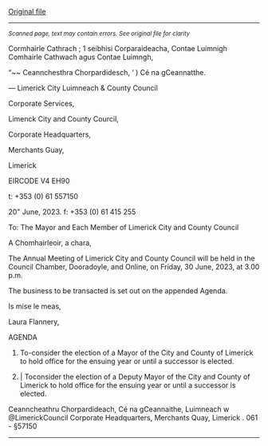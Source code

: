 [Original file](https://www.limerick.ie/sites/default/files/media/documents/2023-06/Agenda-Annual-Meeting-of-Limerick-City-and-County-Council-30th-June-2023.pdf)

---
*<small>Scanned page, text may contain errors. See original file for clarity</small>*  

Cormhairle Cathrach ; 1 seibhisi Corparaideacha,
Contae Luimnigh Comhairle Cathwach agus Contae Luimngh,

“~~ Ceannchesthra Chorpardidesch,
‘ ) Cé na gCeannatthe.

— Limerick City Luimneach
& County Council

Corporate Services,

Limenck City and County Courcil,

Corporate Headquarters,

Merchants Guay,

Limerick

EIRCODE V4 EH90

t: +353 (0) 61 557150

20" June, 2023. f: +353 (0) 61 415 255

To: The Mayor and Each Member of Limerick City and County Council

A Chomhairleoir, a chara,

The Annual Meeting of Limerick City and County Council will be held in the Council Chamber,
Dooradoyle, and Online, on Friday, 30 June, 2023, at 3.00 p.m.

The business to be transacted is set out on the appended Agenda.

Is mise le meas,

Laura Flannery,

AGENDA

1. To-consider the election of a Mayor of the City and County of Limerick to hold office
for the ensuing year or until a successor is elected.

2. | Toconsider the election of a Deputy Mayor of the City and County of Limerick to hold
office for the ensuing year or until a successor is elected.

Ceanncheathru Chorpardideach, Cé na gCeannaithe, Luimneach w @LimerickCouncil
Corporate Headquarters, Merchants Quay, Limerick \. 061 - §57150


---
